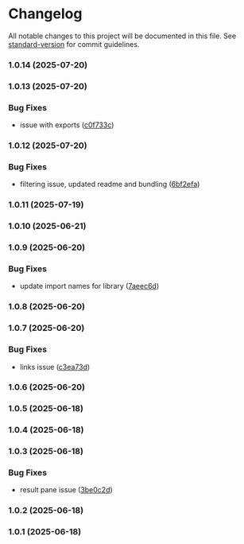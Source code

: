 # Changelog

All notable changes to this project will be documented in this file. See [standard-version](https://github.com/conventional-changelog/standard-version) for commit guidelines.

### 1.0.14 (2025-07-20)

### 1.0.13 (2025-07-20)


### Bug Fixes

* issue with exports ([c0f733c](https://github.com/faraasat/next-static-search/commit/c0f733c70467d23bd3df8d332ae79c3ad7f3ef51))

### 1.0.12 (2025-07-20)


### Bug Fixes

* filtering issue, updated readme and bundling ([6bf2efa](https://github.com/faraasat/next-static-search/commit/6bf2efa2bfc9f051b5d0d4146af32751c3cb664d))

### 1.0.11 (2025-07-19)

### 1.0.10 (2025-06-21)

### 1.0.9 (2025-06-20)


### Bug Fixes

* update import names for library ([7aeec6d](https://github.com/faraasat/next-static-search/commit/7aeec6d85cca987af80729dbfa1053771cdec0cb))

### 1.0.8 (2025-06-20)

### 1.0.7 (2025-06-20)


### Bug Fixes

* links issue ([c3ea73d](https://github.com/faraasat/next-static-search/commit/c3ea73d381b676ab575bf4311882268f8d21a26b))

### 1.0.6 (2025-06-20)

### 1.0.5 (2025-06-18)

### 1.0.4 (2025-06-18)

### 1.0.3 (2025-06-18)


### Bug Fixes

* result pane issue ([3be0c2d](https://github.com/faraasat/next-static-search/commit/3be0c2d4434271df876ba04f8c47d65a2f164976))

### 1.0.2 (2025-06-18)

### 1.0.1 (2025-06-18)
